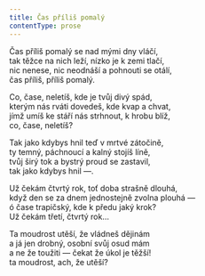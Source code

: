 ```yaml
---
title: Čas příliš pomalý
contentType: prose
---
```


Čas příliš pomalý se nad mými dny vláčí,  
tak těžce na nich leží, nízko je k zemi tlačí,  
nic nenese, nic neodnáší a pohnouti se otálí,  
čas příliš, příliš pomalý.

Co, čase, neletíš, kde je tvůj divý spád,  
kterým nás rváti dovedeš, kde kvap a chvat,  
jímž umíš ke stáří nás strhnout, k hrobu blíž,  
co, čase, neletíš?

Tak jako kdybys hnil teď v mrtvé zátočině,  
ty temný, páchnoucí a kalný stojíš líně,  
tvůj širý tok a bystrý proud se zastavil,  
tak jako kdybys hnil —.

Už čekám čtvrtý rok, toť doba strašně dlouhá,  
když den se za dnem jednostejně zvolna plouhá —  
ó čase trapičský, kde k předu jaký krok?  
Už čekám třetí, čtvrtý rok…

Ta moudrost utěší, že vládneš dějinám  
a já jen drobný, osobní svůj osud mám  
a ne že toužiti — čekat že úkol je těžší!  
ta moudrost, ach, že utěší?
